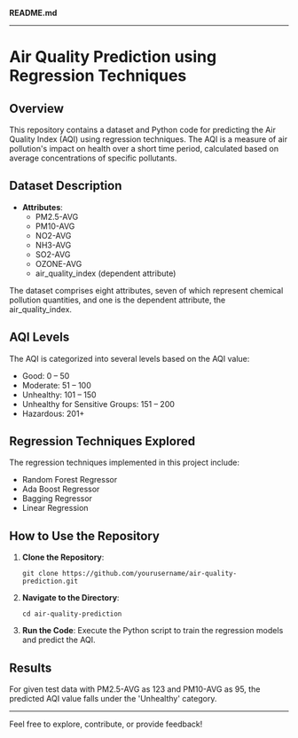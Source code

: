 **README.md**

---

# Air Quality Prediction using Regression Techniques

## Overview

This repository contains a dataset and Python code for predicting the Air Quality Index (AQI) using regression techniques. The AQI is a measure of air pollution's impact on health over a short time period, calculated based on average concentrations of specific pollutants.

## Dataset Description

- **Attributes**:
  - PM2.5-AVG
  - PM10-AVG
  - NO2-AVG
  - NH3-AVG
  - SO2-AVG
  - OZONE-AVG
  - air_quality_index (dependent attribute)

The dataset comprises eight attributes, seven of which represent chemical pollution quantities, and one is the dependent attribute, the air_quality_index.

## AQI Levels

The AQI is categorized into several levels based on the AQI value:
- Good: 0 – 50
- Moderate: 51 – 100
- Unhealthy: 101 – 150
- Unhealthy for Sensitive Groups: 151 – 200
- Hazardous: 201+

## Regression Techniques Explored

The regression techniques implemented in this project include:
- Random Forest Regressor
- Ada Boost Regressor
- Bagging Regressor
- Linear Regression

## How to Use the Repository

1. **Clone the Repository**:
   ```
   git clone https://github.com/yourusername/air-quality-prediction.git
   ```

2. **Navigate to the Directory**:
   ```
   cd air-quality-prediction
   ```

3. **Run the Code**:
   Execute the Python script to train the regression models and predict the AQI.

## Results

For given test data with PM2.5-AVG as 123 and PM10-AVG as 95, the predicted AQI value falls under the 'Unhealthy' category.

---

Feel free to explore, contribute, or provide feedback!
